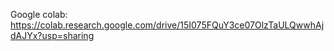 Google colab: https://colab.research.google.com/drive/15I075FQuY3ce07OlzTaULQwwhAjdAJYx?usp=sharing
